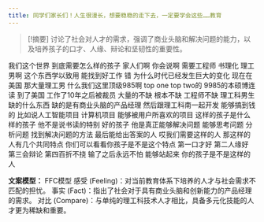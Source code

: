 ```yaml
---
title: 同学们家长们！人生很漫长，想要稳稳的走下去，一定要学会这些……教育 
---
```

 > [!摘要]
讨论了社会对人才的需求，强调了商业头脑和解决问题的能力，以及培养孩子的口才、人缘、辩论和坚韧性的重要性。

我们这个世界
到底需要怎么样的孩子
家人们啊
你会说啊
需要工程师
书理化
理工男啊
这个东西学以致用
能找到好工作
错
为什么时代已经发生巨大的变化
现在在美国
那大量理工男
什么我们这里顶级985啊
top one top two的
9985的本硕博连读
到了美国
工作了10年之后被裁员
大量的不缺
根本不缺
工程师不缺
理工科男生
缺的什么东西
缺的是有商业头脑的产品经理
然后跟理工科南一起开发
能够搞到钱的
比如说人工智能项目
计算机项目
能够被用户所喜欢的项目
这样的孩子是什么样的孩子
他不是说书读的特别
好的孩子
他是真正能够解决问题
能够思考问题
分析问题
找到解决问题的方法
最后能给出答案的人
哎我们需要这样的人
那这样的人有几个共同特点
你们可以看看你孩子是不是这个特点
第一口才好
第二人缘好
第三会辩论
第四百折不挠
输了之后永远不怕
能够站起来
你的孩子是不是这样的人

**文案模型：**
FFC模型
感受 (Feeling)：对当前教育体系下培养的人才与社会需求不匹配的担忧。
事实 (Fact)：指出了社会对于具有商业头脑和创新能力的产品经理的需求。
对比 (Compare)：与单纯的理工科技术人才相比，具备多元化技能的人才更为稀缺和重要。
